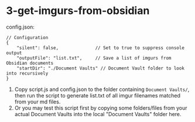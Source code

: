 # 3-get-imgurs-from-obsidian

config.json:
```
// Configuration
{
    "silent": false,              // Set to true to suppress console output
    "outputFile": "list.txt",     // Save a list of imgurs from Obsidian documents
    "startDir": "./Document Vaults" // Document Vault folder to look into recursively
}
```

1. Copy script.js and config.json to the folder containing `Document Vaults/`, then run the script to generate list.txt of all imgur filenames matched from your md files.
2. Or you may test this script first by copying some folders/files from your actual Document Vaults into the local "Document Vaults" folder here.